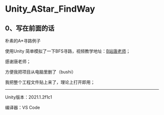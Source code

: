 # Unity_AStar_FindWay

## 0、写在前面的话
朴素的A*寻路例子


使用Unity 简单模拟了一下BFS寻路，视频教学地址：[B站唐老师](https://www.bilibili.com/video/BV147411u7r5?p=4&spm_id_from=333.1007.top_right_bar_window_history.content.click)；


感谢唐老师；


方便我把项目从电脑里删了（bushi）


我把整个工程文件贴上来了，理论上打开即用；


-----
Unity版本：2021.1.2f1c1

编译器：VS Code

